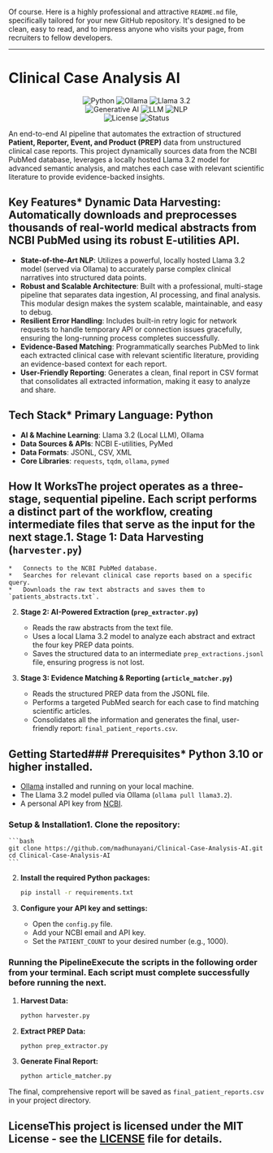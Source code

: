 Of course. Here is a highly professional and attractive `README.md` file, specifically tailored for your new GitHub repository. It's designed to be clean, easy to read, and to impress anyone who visits your page, from recruiters to fellow developers.

***

# Clinical Case Analysis AI<div align="center">



</div>

<p align="center">
  <!-- Core Technologies -->
  <img alt="Python" src="https://img.shields.io/badge/python-3.10+-blue.svg">
  <img alt="Ollama" src="https://img.shields.io/badge/Ollama-Local%20LLM-purple.svg">
  <img alt="Llama 3.2" src="https://img.shields.io/badge/Model-Llama%203.2-hotpink.svg">
  
  <!-- AI & ML Concepts -->
  <br>
  <img alt="Generative AI" src="https://img.shields.io/badge/Generative%20AI-Enabled-orange">
  <img alt="LLM" src="https://img.shields.io/badge/LLM-Powered-brightgreen">
  <img alt="NLP" src="https://img.shields.io/badge/NLP-Core-yellow">
  
  <!-- Project Info -->
  <br>
  <img alt="License" src="https://img.shields.io/badge/license-MIT-green.svg">
  <img alt="Status" src="https://img.shields.io/badge/status-complete-brightgreen.svg">
</p>


An end-to-end AI pipeline that automates the extraction of structured **Patient, Reporter, Event, and Product (PREP)** data from unstructured clinical case reports. This project dynamically sources data from the NCBI PubMed database, leverages a locally hosted Llama 3.2 model for advanced semantic analysis, and matches each case with relevant scientific literature to provide evidence-backed insights.

## Key Features*   **Dynamic Data Harvesting**: Automatically downloads and preprocesses thousands of real-world medical abstracts from NCBI PubMed using its robust E-utilities API.
*   **State-of-the-Art NLP**: Utilizes a powerful, locally hosted Llama 3.2 model (served via Ollama) to accurately parse complex clinical narratives into structured data points.
*   **Robust and Scalable Architecture**: Built with a professional, multi-stage pipeline that separates data ingestion, AI processing, and final analysis. This modular design makes the system scalable, maintainable, and easy to debug.
*   **Resilient Error Handling**: Includes built-in retry logic for network requests to handle temporary API or connection issues gracefully, ensuring the long-running process completes successfully.
*   **Evidence-Based Matching**: Programmatically searches PubMed to link each extracted clinical case with relevant scientific literature, providing an evidence-based context for each report.
*   **User-Friendly Reporting**: Generates a clean, final report in CSV format that consolidates all extracted information, making it easy to analyze and share.

## Tech Stack*   **Primary Language**: Python
*   **AI & Machine Learning**: Llama 3.2 (Local LLM), Ollama
*   **Data Sources & APIs**: NCBI E-utilities, PyMed
*   **Data Formats**: JSONL, CSV, XML
*   **Core Libraries**: `requests`, `tqdm`, `ollama`, `pymed`

## How It WorksThe project operates as a three-stage, sequential pipeline. Each script performs a distinct part of the workflow, creating intermediate files that serve as the input for the next stage.1.  **Stage 1: Data Harvesting (`harvester.py`)**
    *   Connects to the NCBI PubMed database.
    *   Searches for relevant clinical case reports based on a specific query.
    *   Downloads the raw text abstracts and saves them to `patients_abstracts.txt`.

2.  **Stage 2: AI-Powered Extraction (`prep_extractor.py`)**
    *   Reads the raw abstracts from the text file.
    *   Uses a local Llama 3.2 model to analyze each abstract and extract the four key PREP data points.
    *   Saves the structured data to an intermediate `prep_extractions.jsonl` file, ensuring progress is not lost.

3.  **Stage 3: Evidence Matching & Reporting (`article_matcher.py`)**
    *   Reads the structured PREP data from the JSONL file.
    *   Performs a targeted PubMed search for each case to find matching scientific articles.
    *   Consolidates all the information and generates the final, user-friendly report: `final_patient_reports.csv`.

## Getting Started### Prerequisites*   Python 3.10 or higher installed.
*   [Ollama](https://ollama.com/) installed and running on your local machine.
*   The Llama 3.2 model pulled via Ollama (`ollama pull llama3.2`).
*   A personal API key from [NCBI](https://www.ncbi.nlm.nih.gov/account/).

### Setup & Installation1.  **Clone the repository:**
    ```bash
    git clone https://github.com/madhunayani/Clinical-Case-Analysis-AI.git
    cd Clinical-Case-Analysis-AI
    ```

2.  **Install the required Python packages:**
    ```bash
    pip install -r requirements.txt
    ```

3.  **Configure your API key and settings:**
    *   Open the `config.py` file.
    *   Add your NCBI email and API key.
    *   Set the `PATIENT_COUNT` to your desired number (e.g., 1000).

### Running the PipelineExecute the scripts in the following order from your terminal. Each script must complete successfully before running the next.

1.  **Harvest Data:**
    ```bash
    python harvester.py
    ```

2.  **Extract PREP Data:**
    ```bash
    python prep_extractor.py
    ```

3.  **Generate Final Report:**
    ```bash
    python article_matcher.py
    ```
The final, comprehensive report will be saved as `final_patient_reports.csv` in your project directory.

## LicenseThis project is licensed under the MIT License - see the [LICENSE](LICENSE) file for details.
